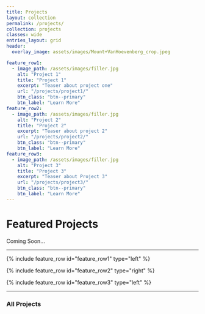 ```yaml
---
title: Projects
layout: collection
permalink: /projects/
collection: projects
classes: wide
entries_layout: grid
header: 
  overlay_image: assets/images/Mount+VanHoevenberg_crop.jpeg

feature_row1:
  - image_path: /assets/images/filler.jpg
    alt: "Project 1"
    title: "Project 1"
    excerpt: "Teaser about project one"
    url: "/projects/project1/"
    btn_class: "btn--primary"
    btn_label: "Learn More"
feature_row2:
  - image_path: /assets/images/filler.jpg
    alt: "Project 2"
    title: "Project 2"
    excerpt: "Teaser about project 2"
    url: "/projects/project2/"
    btn_class: "btn--primary"
    btn_label: "Learn More"
feature_row3:
  - image_path: /assets/images/filler.jpg
    alt: "Project 3"
    title: "Project 3"
    excerpt: "Teaser about Project 3"
    url: "/projects/project3/"
    btn_class: "btn--primary"
    btn_label: "Learn More"
---
```


<h1>Featured Projects</h1>
Coming Soon...
<hr>
{% include feature_row id="feature_row1" type="left" %}

{% include feature_row id="feature_row2" type="right" %}

{% include feature_row id="feature_row3" type="left" %}

<hr>
<h3>All Projects</h3>



